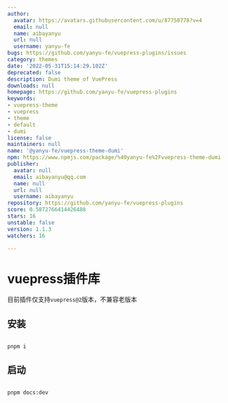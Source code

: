 ```yaml
---
author:
  avatar: https://avatars.githubusercontent.com/u/87758778?v=4
  email: null
  name: aibayanyu
  url: null
  username: yanyu-fe
bugs: https://github.com/yanyu-fe/vuepress-plugins/issues
category: themes
date: '2022-05-31T15:14:29.102Z'
deprecated: false
description: Dumi theme of VuePress
downloads: null
homepage: https://github.com/yanyu-fe/vuepress-plugins
keywords:
- vuepress-theme
- vuepress
- theme
- default
- dumi
license: false
maintainers: null
name: '@yanyu-fe/vuepress-theme-dumi'
npm: https://www.npmjs.com/package/%40yanyu-fe%2Fvuepress-theme-dumi
publisher:
  avatar: null
  email: aibayanyu@qq.com
  name: null
  url: null
  username: aibayanyu
repository: https://github.com/yanyu-fe/vuepress-plugins
score: 0.5872766414426488
stars: 16
unstable: false
version: 1.1.3
watchers: 16

---
```


# vuepress插件库

目前插件仅支持`vuepress@2`版本，不兼容老版本

## 安装

```shell

pnpm i

```

## 启动

```shell

pnpm docs:dev

```
